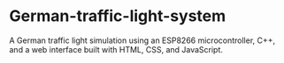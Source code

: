 # German-traffic-light-system
 A German traffic light simulation using an ESP8266 microcontroller, C++, and a web interface built with HTML, CSS, and JavaScript.

